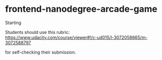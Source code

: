 frontend-nanodegree-arcade-game
===============================

Starting

Students should use this rubric: https://www.udacity.com/course/viewer#!/c-ud015/l-3072058665/m-3072588797

for self-checking their submission.
